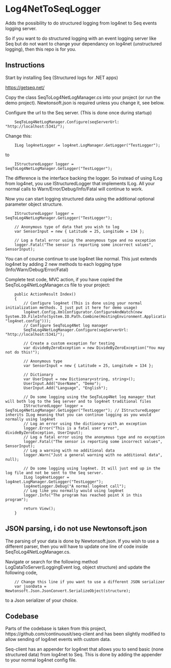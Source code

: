 # Log4NetToSeqLogger
Adds the possibility to do structured logging from log4net to Seq events logging server.

So if you want to do structured logging with an event logging server like Seq but do not want to change your dependancy on log4net (unstructured logging), then this repo is for you.

<h2>Instructions</h2>

Start by installing Seq (Structured logs for .NET apps)

https://getseq.net/

Copy the class SeqToLog4NetLogManager.cs into your project (or run the demo project). Newtonsoft.json is required unless you change it, see below.

Configure the url to the Seq server. (This is done once during startup)

        SeqToLog4NetLogManager.Configure(seqServerUrl: "http://localhost:5341/");

Change this:

        ILog log4netLogger = log4net.LogManager.GetLogger("TestLogger");
to

        IStructuredLogger logger = SeqToLog4NetLogManager.GetLogger("TestLogger");

The difference is the interface backing the logger. So instead of using ILog from log4net, you use IStructuredLogger that implements ILog. All your normal calls to Warn/Error/Debug/Info/Fatal will continue to work.

Now you can start logging structured data using the additional optional parameter object structure.

        IStructuredLogger logger = SeqToLog4NetLogManager.GetLogger("TestLogger");

        // Anonymous type of data that you wish to log
        var SensorInput = new { Latitude = 25, Longitude = 134 };

        // Log a fatal error using the anonymous type and no exception
        logger.Fatal("The sensor is reporting some incorrect values", SensorInput);


You can of course continue to use log4net like normal. This just extends log4net by adding 2 new methods to each logging type (Info/Warn/Debug/Error/Fatal)


Complete test code, MVC action, if you have copied the SeqToLog4NetLogManager.cs file to your project:

        public ActionResult Index()
        {
            // Configure log4net (This is done using your normal initialization methods. I just put it here for demo usage)
            log4net.Config.XmlConfigurator.ConfigureAndWatch(new System.IO.FileInfo(System.IO.Path.Combine(HostingEnvironment.ApplicationPhysicalPath, "log4net.config")));
            // Configure SeqToLog4Net log manager
            SeqToLog4NetLogManager.Configure(seqServerUrl: "http://localhost:5341/");

            // Create a custom exception for testing
            var divideByZeroException = new DivideByZeroException("You may not do this!");

            // Anonymous type
            var SensorInput = new { Latitude = 25, Longitude = 134 };

            // Dictionary
            var UserInput = new Dictionary<string, string>();
            UserInput.Add("UserName", "Demo");
            UserInput.Add("Language", "English");
            
            // Do some logging using the SeqToLog4Net log manager that will both log to the Seq server and to log4net traditional files
            IStructuredLogger logger = SeqToLog4NetLogManager.GetLogger("TestLogger"); // IStructuredLogger inherits ILog meaning that you can continue logging as you would normally using log4net
            // Log an error using the dictionary with an exception
            logger.Error("This is a fatal user error", divideByZeroException, UserInput);
            // Log a fatal error using the anonymous type and no exception
            logger.Fatal("The sensor is reporting some incorrect values", SensorInput);
            // Log a warning with no additional data
            logger.Warn("Just a general warning with no additional data", null);

            // Do some logging using log4net. It will just end up in the log file and not be sent to the Seq server.
            ILog log4netLogger = log4net.LogManager.GetLogger("TestLogger");
            log4netLogger.Debug("A normal log4net call");
            // Log like you normally would using log4net
            logger.Info("The program has reached point X in this program");

            return View();
        }
        
<h2>JSON parsing, i do not use Newtonsoft.json</h2>
The parsing of your data is done by Newtonsoft.json. If you wish to use a different parser, then you will have to update one line of code inside SeqToLog4NetLogManager.cs.

Navigate or search for the following method LogDataToServer(LoggingEvent log, object structure) and update the following code,

        // Change this line if you want to use a different JSON serializer
        var jsonData = Newtonsoft.Json.JsonConvert.SerializeObject(structure);
to a Json serializer of your choice.

<h2>Codebase</h2>
Parts of the codebase is taken from this project, https://github.com/continuousit/seq-client and has been slightly modified to allow sending of log4net events with custom data.

Seq-client has an appender for log4net that allows you to send basic (none structured data) from log4net to Seq. This is done by adding the appender to your normal log4net config file.
